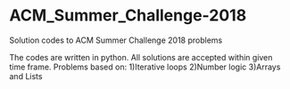 # ACM_Summer_Challenge-2018
Solution codes to ACM Summer Challenge 2018 problems 

The codes are written in python.
All solutions are accepted within given time frame.
Problems based on:
1)Iterative loops
2)Number logic
3)Arrays and Lists
